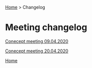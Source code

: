 [Home](../../README.md) > Changelog

# Meeting changelog

[Conecept meeting 09.04.2020 ](20200409-conceptmeeting.md)

[Conecept meeting 20.04.2020 ](20200420-conceptmeeting.md)


[Home](../../README.md)
